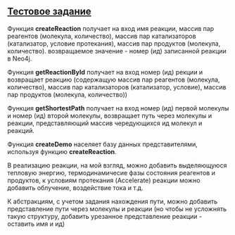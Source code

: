 
## [Тестовое задание](https://github.com/biocad/career/blob/master/tests/haskell)

Функция **createReaction** получает на вход имя реакции, массив пар реагентов (молекула, количество), массив пар катализаторов (катализатор, условие протекания), массив пар продуктов (молекула, количество). возвращаемое значение - номер (ид) записанной реакции в Neo4j.

Функция **getReactionById** получает на вход номер (ид) рекции и возвращает реакцию (содержащую массив пар реагентов (молекула, количество), массив пар катализаторов (катализатор, условие), массив пар продуктов (молекула, количество))

Функция **getShortestPath** получает на вход номер (ид) первой молекулы и номер (ид) второй молекулы, возвращает путь через молекулы и реакции, представляющий массив чередующихся ид молекул и реакций.

Функция **createDemo** населяет базу данных представителями, используя функцию **createReaction**.


В реализацию реакции, на мой взгляд, можно добавить выделяющуюся тепловую энергию, термодинамичесие фазы состояния реагентов и продуктов, к условиям протекания (Accelerate) реакции можно добавить облучение, воздействие тока и т.д. 

К абстракциям, с учетом задания нахождения пути, можно добавить представление пути через молекулы и реакции (но чтобы не усложнять такую структуру, добавить урезанное представление реакции - оставить имя и ид)